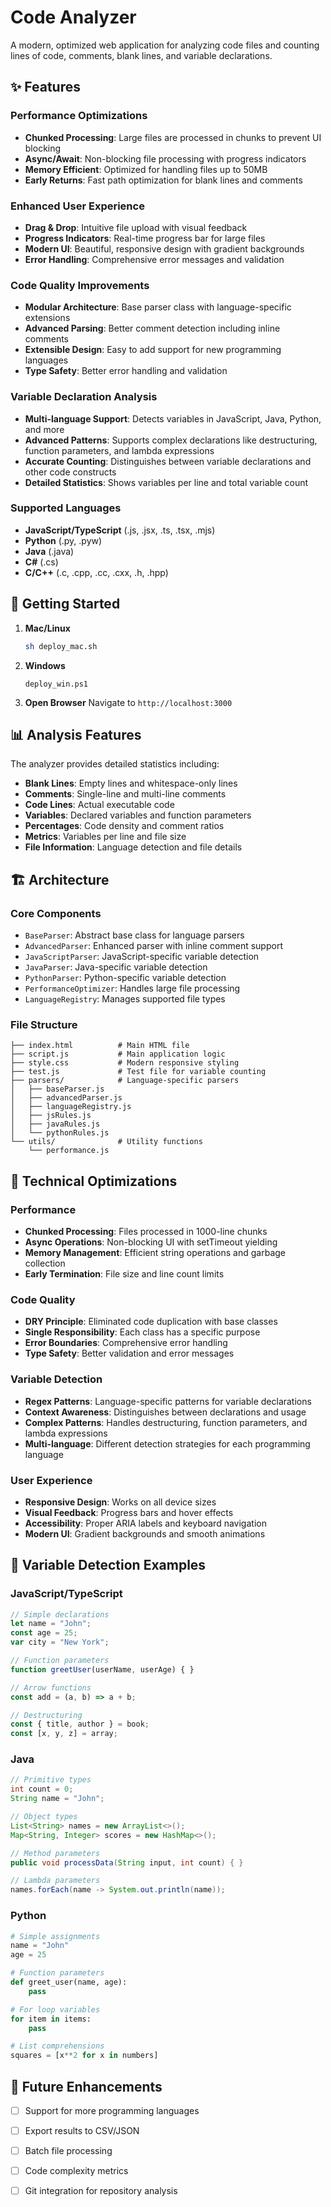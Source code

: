 #  Code Analyzer

A modern, optimized web application for analyzing code files and counting lines of code, comments, blank lines, and variable declarations.

## ✨ Features

### Performance Optimizations
- **Chunked Processing**: Large files are processed in chunks to prevent UI blocking
- **Async/Await**: Non-blocking file processing with progress indicators
- **Memory Efficient**: Optimized for handling files up to 50MB
- **Early Returns**: Fast path optimization for blank lines and comments

### Enhanced User Experience
- **Drag & Drop**: Intuitive file upload with visual feedback
- **Progress Indicators**: Real-time progress bar for large files
- **Modern UI**: Beautiful, responsive design with gradient backgrounds
- **Error Handling**: Comprehensive error messages and validation

### Code Quality Improvements
- **Modular Architecture**: Base parser class with language-specific extensions
- **Advanced Parsing**: Better comment detection including inline comments
- **Extensible Design**: Easy to add support for new programming languages
- **Type Safety**: Better error handling and validation

### Variable Declaration Analysis
- **Multi-language Support**: Detects variables in JavaScript, Java, Python, and more
- **Advanced Patterns**: Supports complex declarations like destructuring, function parameters, and lambda expressions
- **Accurate Counting**: Distinguishes between variable declarations and other code constructs
- **Detailed Statistics**: Shows variables per line and total variable count

### Supported Languages
- **JavaScript/TypeScript** (.js, .jsx, .ts, .tsx, .mjs)
- **Python** (.py, .pyw)
- **Java** (.java)
- **C#** (.cs)
- **C/C++** (.c, .cpp, .cc, .cxx, .h, .hpp)

## 🚀 Getting Started

1. **Mac/Linux**
   ```bash
   sh deploy_mac.sh
   ```

2. **Windows**
   ```terminal
   deploy_win.ps1
   ```

3. **Open Browser**
   Navigate to `http://localhost:3000`

## 📊 Analysis Features

The analyzer provides detailed statistics including:
- **Blank Lines**: Empty lines and whitespace-only lines
- **Comments**: Single-line and multi-line comments
- **Code Lines**: Actual executable code
- **Variables**: Declared variables and function parameters
- **Percentages**: Code density and comment ratios
- **Metrics**: Variables per line and file size
- **File Information**: Language detection and file details

## 🏗️ Architecture

### Core Components
- `BaseParser`: Abstract base class for language parsers
- `AdvancedParser`: Enhanced parser with inline comment support
- `JavaScriptParser`: JavaScript-specific variable detection
- `JavaParser`: Java-specific variable detection
- `PythonParser`: Python-specific variable detection
- `PerformanceOptimizer`: Handles large file processing
- `LanguageRegistry`: Manages supported file types

### File Structure
```
├── index.html          # Main HTML file
├── script.js           # Main application logic
├── style.css           # Modern responsive styling
├── test.js             # Test file for variable counting
├── parsers/            # Language-specific parsers
│   ├── baseParser.js
│   ├── advancedParser.js
│   ├── languageRegistry.js
│   ├── jsRules.js
│   ├── javaRules.js
│   └── pythonRules.js
└── utils/              # Utility functions
    └── performance.js
```

## 🔧 Technical Optimizations

### Performance
- **Chunked Processing**: Files processed in 1000-line chunks
- **Async Operations**: Non-blocking UI with setTimeout yielding
- **Memory Management**: Efficient string operations and garbage collection
- **Early Termination**: File size and line count limits

### Code Quality
- **DRY Principle**: Eliminated code duplication with base classes
- **Single Responsibility**: Each class has a specific purpose
- **Error Boundaries**: Comprehensive error handling
- **Type Safety**: Better validation and error messages

### Variable Detection
- **Regex Patterns**: Language-specific patterns for variable declarations
- **Context Awareness**: Distinguishes between declarations and usage
- **Complex Patterns**: Handles destructuring, function parameters, and lambda expressions
- **Multi-language**: Different detection strategies for each programming language

### User Experience
- **Responsive Design**: Works on all device sizes
- **Visual Feedback**: Progress bars and hover effects
- **Accessibility**: Proper ARIA labels and keyboard navigation
- **Modern UI**: Gradient backgrounds and smooth animations

## 🎯 Variable Detection Examples

### JavaScript/TypeScript
```javascript
// Simple declarations
let name = "John";
const age = 25;
var city = "New York";

// Function parameters
function greetUser(userName, userAge) { }

// Arrow functions
const add = (a, b) => a + b;

// Destructuring
const { title, author } = book;
const [x, y, z] = array;
```

### Java
```java
// Primitive types
int count = 0;
String name = "John";

// Object types
List<String> names = new ArrayList<>();
Map<String, Integer> scores = new HashMap<>();

// Method parameters
public void processData(String input, int count) { }

// Lambda parameters
names.forEach(name -> System.out.println(name));
```

### Python
```python
# Simple assignments
name = "John"
age = 25

# Function parameters
def greet_user(name, age):
    pass

# For loop variables
for item in items:
    pass

# List comprehensions
squares = [x**2 for x in numbers]
```

## 🎯 Future Enhancements

- [ ] Support for more programming languages
- [ ] Export results to CSV/JSON
- [ ] Batch file processing
- [ ] Code complexity metrics
- [ ] Git integration for repository analysis

